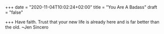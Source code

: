 +++
date = "2020-11-04T10:02:24+02:00"
title = "You Are A Badass"
draft = "false"

+++
Have faith. Trust that your new life is already here and is far better than the old.
~Jen Sincero
